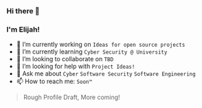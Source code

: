 ### Hi there 👋

### I'm Elijah!

- 🔭 I’m currently working on ```Ideas for open source projects```
- 🌱 I’m currently learning ```Cyber Security @ University```
- 👯 I’m looking to collaborate on ```TBD```
- 🤔 I’m looking for help with ```Project Ideas!```
- 💬 Ask me about ```Cyber``` ```Software Security``` ```Software Engineering```
- 📫 How to reach me: ```Soon™```


> Rough Profile Draft, More coming!
